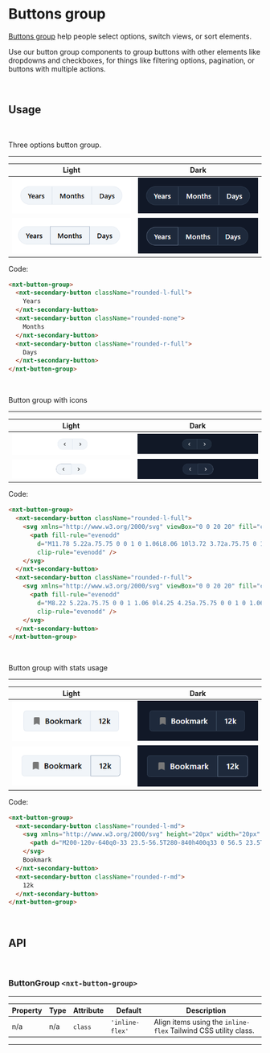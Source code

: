 # Buttons group

[Buttons group](https://developer.mozilla.org/en-US/docs/Web/HTML/Element/button) help people select options, switch views, or sort elements.

Use our button group components to group buttons with other elements like dropdowns and checkboxes, for things like filtering options, pagination, or buttons with multiple actions.

<br/>

## Usage

<br/>

Three options button group.

---
Light | Dark
---------- | ---------
!["Button group on light mode"](images/buttons-group/button-group.png) | !["Button group on dark mode"](images/buttons-group/button-group-dark.png)
!["Button group on light mode"](images/buttons-group/button-group-usage.png) | !["Button group on dark mode"](images/buttons-group/button-group-usage-dark.png)

Code:

```html
<nxt-button-group>
  <nxt-secondary-button className="rounded-l-full">
    Years
  </nxt-secondary-button>
  <nxt-secondary-button className="rounded-none">
    Months
  </nxt-secondary-button>
  <nxt-secondary-button className="rounded-r-full">
    Days
  </nxt-secondary-button>
</nxt-button-group>
```

<br/>

Button group with icons

---
Light | Dark
---------- | ---------
!["Icon group on light mode"](images/buttons-group/icon-group.png) | !["Icon group on light mode"](images/buttons-group/icon-group-dark.png)
!["Icon group usage on light mode"](images/buttons-group/icon-group-usage.png) | !["Icon group usage on dark mode"](images/buttons-group/icon-group-usage-dark.png)

Code:

```html
<nxt-button-group>
  <nxt-secondary-button className="rounded-l-full">
    <svg xmlns="http://www.w3.org/2000/svg" viewBox="0 0 20 20" fill="currentColor" class="size-6">
      <path fill-rule="evenodd"
        d="M11.78 5.22a.75.75 0 0 1 0 1.06L8.06 10l3.72 3.72a.75.75 0 1 1-1.06 1.06l-4.25-4.25a.75.75 0 0 1 0-1.06l4.25-4.25a.75.75 0 0 1 1.06 0Z"
        clip-rule="evenodd" />
    </svg>
  </nxt-secondary-button>
  <nxt-secondary-button className="rounded-r-full">
    <svg xmlns="http://www.w3.org/2000/svg" viewBox="0 0 20 20" fill="currentColor" class="size-6">
      <path fill-rule="evenodd"
        d="M8.22 5.22a.75.75 0 0 1 1.06 0l4.25 4.25a.75.75 0 0 1 0 1.06l-4.25 4.25a.75.75 0 0 1-1.06-1.06L11.94 10 8.22 6.28a.75.75 0 0 1 0-1.06Z"
        clip-rule="evenodd" />
    </svg>
  </nxt-secondary-button>
</nxt-button-group>
```

<br/>

Button group with stats usage

---
Light | Dark
---------- | ---------
!["Button group with stats on light mode"](images/buttons-group/button-group-with-stats.png) | !["Button group with stats on light mode"](images/buttons-group/button-group-with-stats-dark.png)
!["Button group with stats usage on light mode"](images/buttons-group/button-group-with-stats-usage.png) | !["Button group with stats usage on dark mode"](images/buttons-group/button-group-with-stats-usage-dark.png)

Code:

```html
<nxt-button-group>
  <nxt-secondary-button className="rounded-l-md">
    <svg xmlns="http://www.w3.org/2000/svg" height="20px" width="20px" fill="#777" viewBox="0 -960 960 960">
      <path d="M200-120v-640q0-33 23.5-56.5T280-840h400q33 0 56.5 23.5T760-760v640L480-240 200-120Z" />
    </svg>
    Bookmark
  </nxt-secondary-button>
  <nxt-secondary-button className="rounded-r-md">
    12k
  </nxt-secondary-button>
</nxt-button-group>
```

<br/>

## API

<br/>

### ButtonGroup `<nxt-button-group>`

---

Property  | Type        | Attribute   | Default | Description
----------|-------------|-------------|---------|------------
n/a | n/a      | `class` |  `'inline-flex'`   | Align items using the `inline-flex` Tailwind CSS utility class.
---

